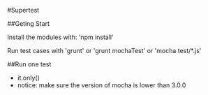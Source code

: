#Supertest

##Geting Start

Install the modules with: 'npm install'

Run test cases with 'grunt' or 'grunt mochaTest' or 'mocha test/*.js'

##Run one test
- it.only()
- notice: make sure the version of mocha is lower than 3.0.0